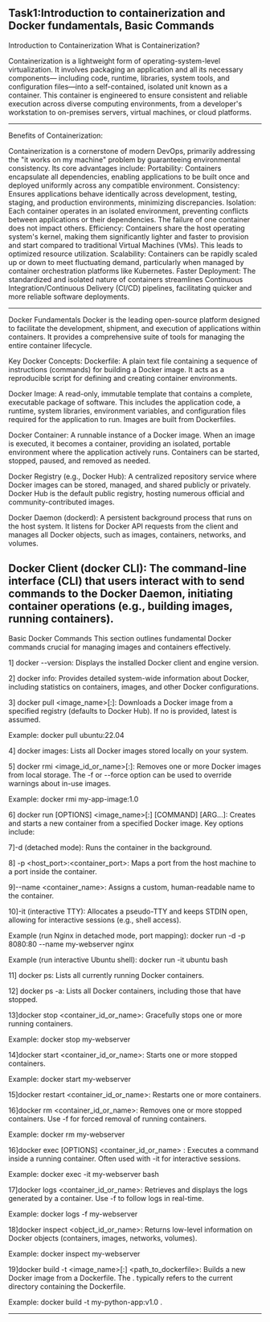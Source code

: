 
Task1:Introduction to containerization and Docker fundamentals, Basic Commands
----------------------------------------------------------------------------------------------------------------------------------------------------------------
Introduction to Containerization
What is Containerization?

Containerization is a lightweight form of operating-system-level virtualization. It involves packaging an application and all its necessary components—
including code, runtime, libraries, system tools, and configuration files—into a self-contained, isolated unit known as a container. This container is 
engineered to ensure consistent and reliable execution across diverse computing environments, from a developer's workstation to on-premises servers, 
virtual machines, or cloud platforms.

----------------------------------------------------------------------------------------------------------------------------------------------------------------
Benefits of Containerization:

Containerization is a cornerstone of modern DevOps, primarily addressing the "it works on my machine" problem by guaranteeing environmental consistency. 
Its core advantages include:
Portability: Containers encapsulate all dependencies, enabling applications to be built once and deployed uniformly across any compatible environment.
Consistency: Ensures applications behave identically across development, testing, staging, and production environments, minimizing discrepancies.
Isolation: Each container operates in an isolated environment, preventing conflicts between applications or their dependencies. The failure of 
one container does not impact others.
Efficiency: Containers share the host operating system's kernel, making them significantly lighter and faster to provision and start compared
to traditional Virtual Machines (VMs). This leads to optimized resource utilization.
Scalability: Containers can be rapidly scaled up or down to meet fluctuating demand, particularly when managed by container orchestration platforms 
like Kubernetes.
Faster Deployment: The standardized and isolated nature of containers streamlines Continuous Integration/Continuous Delivery (CI/CD) pipelines, 
facilitating quicker and more reliable software deployments.

----------------------------------------------------------------------------------------------------------------------------------------------------------------
Docker Fundamentals
Docker is the leading open-source platform designed to facilitate the development, shipment, and execution of applications within containers. It provides a 
comprehensive suite of tools for managing the entire container lifecycle.

Key Docker Concepts:
Dockerfile: A plain text file containing a sequence of instructions (commands) for building a Docker image. It acts as a reproducible script for defining and 
creating container environments.

Docker Image: A read-only, immutable template that contains a complete, executable package of software. This includes the application code, a runtime, system 
libraries, environment variables, and configuration files required for the application to run. Images are built from Dockerfiles.

Docker Container: A runnable instance of a Docker image. When an image is executed, it becomes a container, providing an isolated, portable environment where 
the application actively runs. Containers can be started, stopped, paused, and removed as needed.

Docker Registry (e.g., Docker Hub): A centralized repository service where Docker images can be stored, managed, and shared publicly or privately. Docker Hub is 
the default public registry, hosting numerous official and community-contributed images.

Docker Daemon (dockerd): A persistent background process that runs on the host system. It listens for Docker API requests from the client and manages all Docker
objects, such as images, containers, networks, and volumes.

Docker Client (docker CLI): The command-line interface (CLI) that users interact with to send commands to the Docker Daemon, initiating container operations 
(e.g., building images, running containers).
----------------------------------------------------------------------------------------------------------------------------------------------------------------

Basic Docker Commands
This section outlines fundamental Docker commands crucial for managing images and containers effectively.

1] docker --version: Displays the installed Docker client and engine version.

2] docker info: Provides detailed system-wide information about Docker, including statistics on containers, images, and other Docker configurations.

3] docker pull <image_name>[:<tag>]: Downloads a Docker image from a specified registry (defaults to Docker Hub). If no <tag> is provided, latest is assumed.

Example: docker pull ubuntu:22.04

4] docker images: Lists all Docker images stored locally on your system.

5] docker rmi <image_id_or_name>[:<tag>]: Removes one or more Docker images from local storage. The -f or --force option can be used to override warnings about 
in-use images.

Example: docker rmi my-app-image:1.0

6] docker run [OPTIONS] <image_name>[:<tag>] [COMMAND] [ARG...]: Creates and starts a new container from a specified Docker image. Key options include:

7]-d (detached mode): Runs the container in the background.

8] -p <host_port>:<container_port>: Maps a port from the host machine to a port inside the container.

9]--name <container_name>: Assigns a custom, human-readable name to the container.

10]-it (interactive TTY): Allocates a pseudo-TTY and keeps STDIN open, allowing for interactive sessions (e.g., shell access).

Example (run Nginx in detached mode, port mapping): docker run -d -p 8080:80 --name my-webserver nginx

Example (run interactive Ubuntu shell): docker run -it ubuntu bash

11] docker ps: Lists all currently running Docker containers.

12] docker ps -a: Lists all Docker containers, including those that have stopped.

13]docker stop <container_id_or_name>: Gracefully stops one or more running containers.

Example: docker stop my-webserver

14]docker start <container_id_or_name>: Starts one or more stopped containers.

Example: docker start my-webserver

15]docker restart <container_id_or_name>: Restarts one or more containers.

16]docker rm <container_id_or_name>: Removes one or more stopped containers. Use -f for forced removal of running containers.

Example: docker rm my-webserver

16]docker exec [OPTIONS] <container_id_or_name> <command>: Executes a command inside a running container. Often used with -it for interactive sessions.

Example: docker exec -it my-webserver bash

17]docker logs <container_id_or_name>: Retrieves and displays the logs generated by a container. Use -f to follow logs in real-time.

Example: docker logs -f my-webserver

18]docker inspect <object_id_or_name>: Returns low-level information on Docker objects (containers, images, networks, volumes).

Example: docker inspect my-webserver

19]docker build -t <image_name>[:<tag>] <path_to_dockerfile>: Builds a new Docker image from a Dockerfile. The . typically refers to the current directory 
containing the Dockerfile.

Example: docker build -t my-python-app:v1.0 .
*******************************************************************************************************************************************************************
